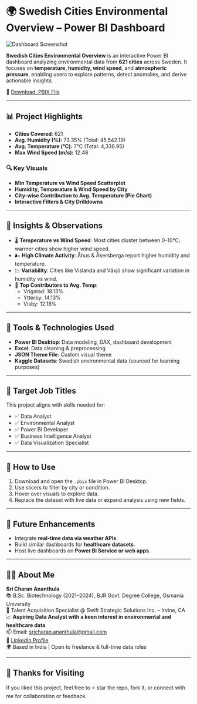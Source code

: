 # 🌍 Swedish Cities Environmental Overview – Power BI Dashboard

![Dashboard Screenshot](Swedish-Cities-Environmental-Overview.jpg) 

**Swedish Cities Environmental Overview** is an interactive Power BI dashboard analyzing environmental data from **621 cities** across Sweden. It focuses on **temperature, humidity, wind speed**, and **atmospheric pressure**, enabling users to explore patterns, detect anomalies, and derive actionable insights.

🔗 [Download .PBIX File](SwedishCitiesDashboard.pbix)  

---

## 📊 Project Highlights

- **Cities Covered**: 621
- **Avg. Humidity (%):** 73.35% (Total: 45,542.19)
- **Avg. Temperature (°C):** 7°C (Total: 4,336.95)
- **Max Wind Speed (m/s):** 12.48

### 🔍 Key Visuals
- **Min Temperature vs Wind Speed Scatterplot**
- **Humidity, Temperature & Wind Speed by City**
- **City-wise Contribution to Avg. Temperature (Pie Chart)**
- **Interactive Filters & City Drilldowns**

---

## 🧠 Insights & Observations

- 🌡️ **Temperature vs Wind Speed**: Most cities cluster between 0–10°C; warmer cities show higher wind speed.
- 🌬️ **High Climate Activity**: Åhus & Åkersberga report higher humidity and temperature.
- 📉 **Variability**: Cities like Vislanda and Växjö show significant variation in humidity vs wind.
- 🥧 **Top Contributors to Avg. Temp**:
  - Vrigstad: 18.13%
  - Ytterby: 14.13%
  - Visby: 12.18%

---

## 🧰 Tools & Technologies Used

- **Power BI Desktop**: Data modeling, DAX, dashboard development
- **Excel**: Data cleaning & preprocessing
- **JSON Theme File**: Custom visual theme
- **Kaggle Datasets**: Swedish environmental data (sourced for learning purposes)

---

## 🎯 Target Job Titles

This project aligns with skills needed for:

- ✅ Data Analyst
- ✅ Environmental Analyst
- ✅ Power BI Developer
- ✅ Business Intelligence Analyst
- ✅ Data Visualization Specialist

---

## 🧩 How to Use

1. Download and open the `.pbix` file in Power BI Desktop.
2. Use slicers to filter by city or condition.
3. Hover over visuals to explore data.
4. Replace the dataset with live data or expand analysis using new fields.

---

## 🚀 Future Enhancements

- Integrate **real-time data via weather APIs**.
- Build similar dashboards for **healthcare datasets**.
- Host live dashboards on **Power BI Service or web apps**.

---

## 🙋‍♂️ About Me

**Sri Charan Ananthula**  
📚 B.Sc. Biotechnology (2021–2024), BJR Govt. Degree College, Osmania University  
💼 Talent Acquisition Specialist @ Swift Strategic Solutions Inc. – Irvine, CA  
📈 **Aspiring Data Analyst with a keen interest in environmental and healthcare data**  
📫 Email: [sricharan.ananthula@gmail.com](mailto:sricharan.ananthula@gmail.com)  
🔗 [LinkedIn Profile](https://www.linkedin.com/in/sri-charan-021450326/)  
🌍 Based in India | Open to freelance & full-time data roles  

---

## 🙏 Thanks for Visiting

If you liked this project, feel free to ⭐️ star the repo, fork it, or connect with me for collaboration or feedback.
